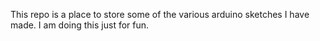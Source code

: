 This repo is a place to store some of the various arduino sketches I have made.
I am doing this just for fun.
